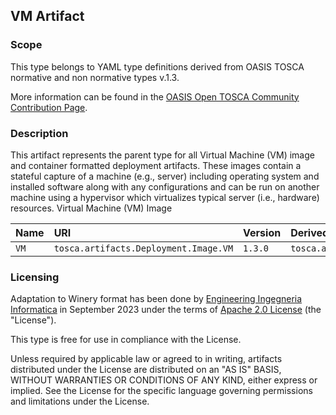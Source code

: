 ## VM Artifact

### Scope
This type belongs to YAML type definitions derived from OASIS TOSCA normative and non normative types v.1.3.

More information can be found in the [OASIS Open TOSCA Community Contribution Page](https://github.com/oasis-open/tosca-community-contributions/tree/master/profiles/org.oasis-open).

### Description
This artifact represents the parent type for all Virtual Machine (VM) image and container formatted deployment artifacts.  These images contain a stateful capture of a machine (e.g., server) including operating system and installed software along with any configurations and can be run on another machine using a hypervisor which virtualizes typical server (i.e., hardware) resources.  Virtual Machine (VM) Image


| Name | URI | Version | Derived From |
|:---- |:--- |:------- |:------------ |
| `VM` | `tosca.artifacts.Deployment.Image.VM` | `1.3.0` | `tosca.artifacts.Deployment.Image` |


### Licensing
Adaptation to Winery format has been done by [Engineering Ingegneria Informatica](https://www.eng.it) in September 2023 under the terms of [Apache 2.0 License](https://www.apache.org/licenses/LICENSE-2.0) (the "License").

This type is free for use in compliance with the License.

Unless required by applicable law or agreed to in writing, artifacts distributed under the License are distributed on an "AS IS" BASIS, WITHOUT WARRANTIES OR CONDITIONS OF ANY KIND, either express or implied. See the License for the specific language governing permissions and limitations under the License.